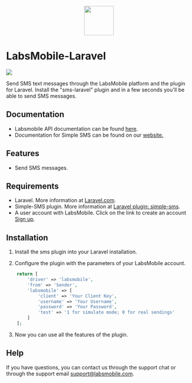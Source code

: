 <p align="center">
  <img src="https://avatars.githubusercontent.com/u/152215067?s=200&v=4" height="80">
</p>

# LabsMobile-Laravel

![](https://img.shields.io/badge/version-1.0.0-blue.svg)
 
Send SMS text messages through the LabsMobile platform and the plugin for Laravel. Install the "sms-laravel" plugin and in a few seconds you'll be able to send SMS messages.

## Documentation

- Labsmobile API documentation can be found [here][apidocs].
- Documentation for Simple SMS can be found on our [website.](https://www.simplesoftware.io/#/docs/simple-sms)

## Features
- Send SMS messages.

## Requirements

- Laravel. More information at [Laravel.com][Laravel].
- Simple-SMS plugin. More information at [Laravel plugin: simple-sms][simple-sms].
- A user account with LabsMobile. Click on the link to create an account [Sign up][signUp].

## Installation

1. Install the sms plugin into your Laravel installation.

2. Configure the plugin with the parameters of your LabsMobile account.
  ```php
      return [
          'driver' => 'labsmobile',
          'from' => 'Sender',
          'labsmobile' => [
              'client' => 'Your Client Key',
              'username' => 'Your Username',
              'password' => 'Your Password',
              'test' => '1 for simulate mode; 0 for real sendings'
          ]
      ];
  ```
3. Now you can use all the features of the plugin.

## Help

If you have questions, you can contact us through the support chat or through the support email support@labsmobile.com.

[apidocs]: https://www.labsmobile.com/en/api-sms/api-versions/http-get
[signUp]: https://www.labsmobile.com/en/signup
[Laravel]:https://laravel.com/
[simple-sms]:https://github.com/SimpleSoftwareIO/simple-sms
